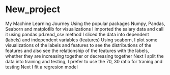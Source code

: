 # New_project
My Machine Learning Journey
Using the popular packages Numpy, Pandas, Seaborn and matplotlib for visualizations
I imported the salary data and call it using pandas pd.read_csv method
I sliced the data into dependent (labels) and independent variables (features)
Using seaborn, I plot some visualizations of the labels and features to see the distributions of the features and also see the relationship of the features with the labels, whether they are increasing together or decreasing together
Next I split the data into training and testing, I prefer to use the 70, 30 ratio for traning and testing
Next I fit a regresion model 
